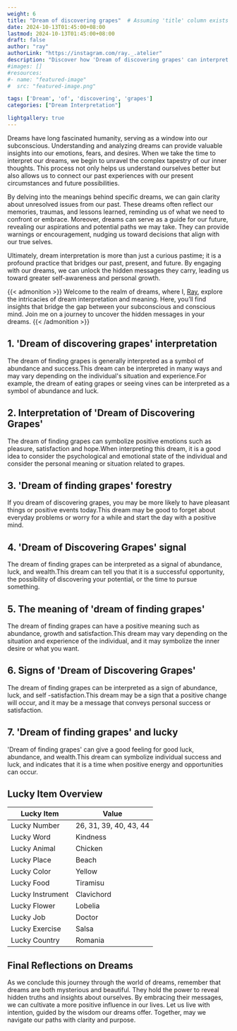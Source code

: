 ```yaml
---
weight: 6
title: "Dream of discovering grapes"  # Assuming 'title' column exists
date: 2024-10-13T01:45:00+08:00
lastmod: 2024-10-13T01:45:00+08:00
draft: false
author: "ray"
authorLink: "https://instagram.com/ray._.atelier"
description: "Discover how 'Dream of discovering grapes' can interpret your future and uncover its significant meanings in your life."
#images: []
#resources:
#- name: "featured-image"
#  src: "featured-image.png"

tags: ['Dream', 'of', 'discovering', 'grapes']
categories: ["Dream Interpretation"]

lightgallery: true
---
```


Dreams have long fascinated humanity, serving as a window into our subconscious. Understanding and analyzing dreams can provide valuable insights into our emotions, fears, and desires. When we take the time to interpret our dreams, we begin to unravel the complex tapestry of our inner thoughts. This process not only helps us understand ourselves better but also allows us to connect our past experiences with our present circumstances and future possibilities.

By delving into the meanings behind specific dreams, we can gain clarity about unresolved issues from our past. These dreams often reflect our memories, traumas, and lessons learned, reminding us of what we need to confront or embrace. Moreover, dreams can serve as a guide for our future, revealing our aspirations and potential paths we may take. They can provide warnings or encouragement, nudging us toward decisions that align with our true selves.

Ultimately, dream interpretation is more than just a curious pastime; it is a profound practice that bridges our past, present, and future. By engaging with our dreams, we can unlock the hidden messages they carry, leading us toward greater self-awareness and personal growth.

{{< admonition >}}
Welcome to the realm of dreams, where I, [Ray](https://instagram.com/ray._.atelier), explore the intricacies of dream interpretation and meaning. Here, you’ll find insights that bridge the gap between your subconscious and conscious mind. Join me on a journey to uncover the hidden messages in your dreams.
{{< /admonition >}}


## 1. 'Dream of discovering grapes' interpretation
The dream of finding grapes is generally interpreted as a symbol of abundance and success.This dream can be interpreted in many ways and may vary depending on the individual's situation and experience.For example, the dream of eating grapes or seeing vines can be interpreted as a symbol of abundance and luck.

## 2. Interpretation of 'Dream of Discovering Grapes'
The dream of finding grapes can symbolize positive emotions such as pleasure, satisfaction and hope.When interpreting this dream, it is a good idea to consider the psychological and emotional state of the individual and consider the personal meaning or situation related to grapes.

## 3. 'Dream of finding grapes' forestry
If you dream of discovering grapes, you may be more likely to have pleasant things or positive events today.This dream may be good to forget about everyday problems or worry for a while and start the day with a positive mind.

## 4. 'Dream of Discovering Grapes' signal
The dream of finding grapes can be interpreted as a signal of abundance, luck, and wealth.This dream can tell you that it is a successful opportunity, the possibility of discovering your potential, or the time to pursue something.

## 5. The meaning of 'dream of finding grapes'
The dream of finding grapes can have a positive meaning such as abundance, growth and satisfaction.This dream may vary depending on the situation and experience of the individual, and it may symbolize the inner desire or what you want.

## 6. Signs of 'Dream of Discovering Grapes'
The dream of finding grapes can be interpreted as a sign of abundance, luck, and self -satisfaction.This dream may be a sign that a positive change will occur, and it may be a message that conveys personal success or satisfaction.

## 7. 'Dream of finding grapes' and lucky
'Dream of finding grapes' can give a good feeling for good luck, abundance, and wealth.This dream can symbolize individual success and luck, and indicates that it is a time when positive energy and opportunities can occur.

## Lucky Item Overview
| Lucky Item          | Value              |
|---------------|--------------------|
| Lucky Number        | 26, 31, 39, 40, 43, 44  |
| Lucky Word          | Kindness |
| Lucky Animal        | Chicken |
| Lucky Place         | Beach     |
| Lucky Color         | Yellow     |
| Lucky Food          | Tiramisu      |
| Lucky Instrument    | Clavichord |
| Lucky Flower        | Lobelia    |
| Lucky Job           | Doctor       |
| Lucky Exercise      | Salsa  |
| Lucky Country       | Romania    |


##  Final Reflections on Dreams

As we conclude this journey through the world of dreams, remember that dreams are both mysterious and beautiful. They hold the power to reveal hidden truths and insights about ourselves. By embracing their messages, we can cultivate a more positive influence in our lives. Let us live with intention, guided by the wisdom our dreams offer. Together, may we navigate our paths with clarity and purpose.
